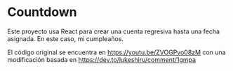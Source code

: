 # Countdown
Este proyecto usa React para crear una cuenta regresiva hasta una fecha asignada. En este caso, mi cumpleaños.

El código original se encuentra en https://youtu.be/ZVOGPvo08zM con una modificación basada en https://dev.to/lukeshiru/comment/1gmpa